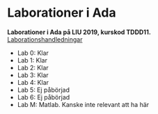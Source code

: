 # Laborationer i Ada
<b>Laborationer i Ada på LIU 2019, kurskod TDDD11.</b><br>
<a href="https://www.ida.liu.se/~TDDD11/2018/Matr/SN/labmaterial.sv.shtml">Laborationshandledningar</a>
* Lab 0: Klar
* Lab 1: Klar
* Lab 2: Klar
* Lab 3: Klar
* Lab 4: Klar
* Lab 5: Ej påbörjad
* Lab 6: Ej påbörjad
* Lab M: Matlab. Kanske inte relevant att ha här
